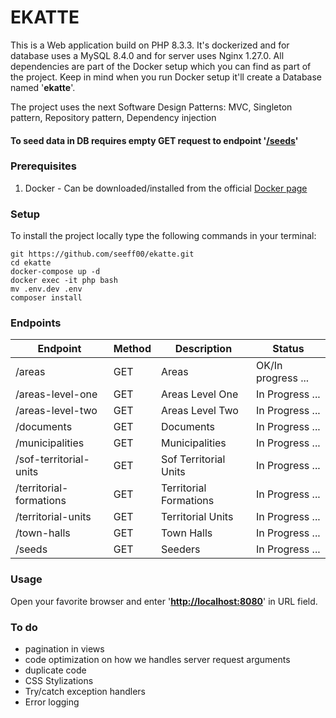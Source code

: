 # EKATTE

This is a Web application build on PHP 8.3.3. It's dockerized and for database uses a MySQL 8.4.0 and for server uses Nginx 1.27.0.
All dependencies are part of the Docker setup which you can find as part of the project. Keep in mind when you run Docker
setup it'll create a Database named '<b>ekatte</b>'.

The project uses the next Software Design Patterns: MVC, Singleton pattern, Repository pattern, Dependency injection

#### <b>To seed data in DB requires empty GET request to endpoint '[/seeds](http://localhost:8080/seeds)'</b>

### Prerequisites

1. Docker - Can be downloaded/installed from the official [Docker page](https://docs.docker.com/get-docker/)

### Setup

To install the project locally type the following commands in your terminal:

```shell
git https://github.com/seeff00/ekatte.git
cd ekatte
docker-compose up -d
docker exec -it php bash
mv .env.dev .env
composer install
```

### Endpoints

| Endpoint                | Method | Description            | Status |
|-------------------------|--------|------------------------| ------ |
| /areas                  | GET    | Areas                  | OK/In progress ... |
| /areas-level-one        | GET    | Areas Level One        | In Progress ... |
| /areas-level-two        | GET    | Areas Level Two        | In Progress ... |
| /documents              | GET    | Documents              | In Progress ... |
| /municipalities         | GET    | Municipalities         | In Progress ... |
| /sof-territorial-units  | GET    | Sof Territorial Units  | In Progress ... |
| /territorial-formations | GET    | Territorial Formations | In Progress ... |
| /territorial-units      | GET    | Territorial Units      | In Progress ... |
| /town-halls             | GET    | Town Halls             | In Progress ... |
| /seeds                  | GET    | Seeders                | In Progress ... |


### Usage

Open your favorite browser and enter '<b>[http://localhost:8080](http://localhost:8080)</b>' in URL field.

### To do

- pagination in views
- code optimization on how we handles server request arguments
- duplicate code
- CSS Stylizations
- Try/catch exception handlers
- Error logging
